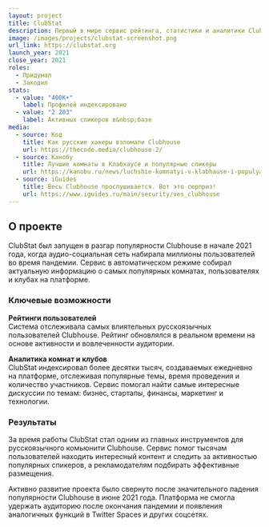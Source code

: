 ```yaml
---
layout: project
title: ClubStat
description: Первый в мире сервис рейтинга, статистики и аналитики Clubhouse
image: /images/projects/clubstat-screenshot.png
url_link: https://clubstat.org
launch_year: 2021
close_year: 2021
roles:
  - Придумал
  - Закодил
stats:
  - value: "400K+"
    label: Профилей индексировано 
  - value: "2 203"
    label: Активных спикеров в&nbsp;базе
media:
  - source: Код
    title: Как русские хакеры взломали Clubhouse
    url: https://thecode.media/clubhouse-2/
  - source: Канобу
    title: Лучшие комнаты в Клабхаусе и популярные спикеры
    url: https://kanobu.ru/news/luchshie-komnatyi-v-klabhause-i-populyarnyie-spikeryi-poyavilsya-servis-statistiki-novoj-sotsseti-433172/
  - source: iGuides
    title: Весь Clubhouse прослушивается. Вот это сюрприз!
    url: https://www.iguides.ru/main/security/ves_clubhouse
---
```


## О проекте

ClubStat был запущен в разгар популярности Clubhouse в начале 2021 года, когда аудио-социальная сеть набирала миллионы пользователей во время пандемии. Сервис в автоматическом режиме собирал актуальную информацию о самых популярных комнатах, пользователях и клубах на платформе.

### Ключевые возможности

**Рейтинги пользователей**  
Система отслеживала самых влиятельных русскоязычных пользователей Clubhouse. Рейтинг обновлялся в реальном времени на основе активности и вовлеченности аудитории.

**Аналитика комнат и клубов**  
ClubStat индексировал более десятки тысяч, создаваемых ежедневно на платформе, отслеживая популярные темы, время проведения и количество участников. Сервис помогал найти самые интересные дискуссии по темам: бизнес, стартапы, финансы, маркетинг и технологии.

### Результаты

За время работы ClubStat стал одним из главных инструментов для русскоязычного комьюнити Clubhouse. Сервис помог тысячам пользователей находить интересный контент и следить за активностью популярных спикеров, а рекламодателям подбирать эффективные размещения.

Активно развитие проекта было свернуто после значительного падения популярности Clubhouse в июне 2021 года. Платформа не смогла удержать аудиторию после окончания пандемии и появления аналогичных функций в Twitter Spaces и других соцсетях.

